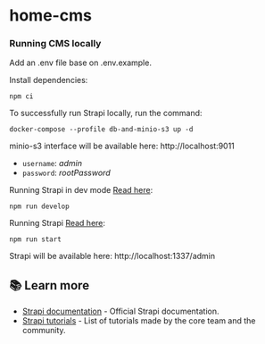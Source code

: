 # home-cms


### Running CMS locally

Add an .env file base on .env.example.

Install dependencies:
```
npm ci
```

To successfully run Strapi locally, run the command:
```
docker-compose --profile db-and-minio-s3 up -d
```

minio-s3 interface will be available here: http://localhost:9011 
- `username`: *admin*
- `password`: *rootPassword*

Running Strapi in dev mode [Read here](https://docs.strapi.io/dev-docs/cli#strapi-develop):
```
npm run develop
```

Running Strapi [Read here](https://docs.strapi.io/dev-docs/cli#strapi-start):
```
npm run start
```

Strapi will be available here: http://localhost:1337/admin

## 📚 Learn more

- [Strapi documentation](https://docs.strapi.io) - Official Strapi documentation.
- [Strapi tutorials](https://strapi.io/tutorials) - List of tutorials made by the core team and the community.

